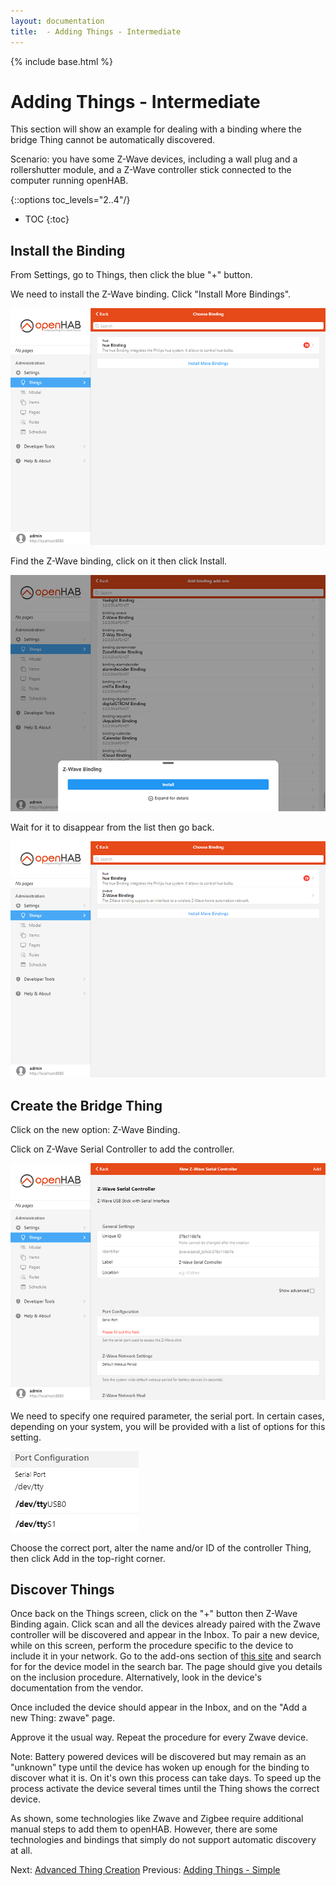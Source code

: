 ```yaml
---
layout: documentation
title:  - Adding Things - Intermediate
---
```


{% include base.html %}

# Adding Things - Intermediate

This section will show an example for dealing with a binding where the bridge Thing cannot be automatically discovered.

Scenario: you have some Z-Wave devices, including a wall plug and a rollershutter module, and a Z-Wave controller stick connected to the computer running openHAB.

{::options toc_levels="2..4"/}

- TOC
{:toc}

## Install the Binding
From Settings, go to Things, then click the blue "+" button.

We need to install the Z-Wave binding. 
Click "Install More Bindings".

![](images/install_zwave.png) 

Find the Z-Wave binding, click on it then click Install.

![](images/installing_zwave.png) 

Wait for it to disappear from the list then go back.

![](images/installed_zwave.png) 

## Create the Bridge Thing
Click on the new option: Z-Wave Binding.

Click on Z-Wave Serial Controller to add the controller.

![](images/zwave_add_controller.png) 

We need to specify one required parameter, the serial port. 
In certain cases, depending on your system, you will be provided with a list of options for this setting.

![](images/zwave_port_config.png) 

Choose the correct port, alter the name and/or ID of the controller Thing, then click Add in the top-right corner.

## Discover Things
Once back on the Things screen, click on the "+" button then Z-Wave Binding again. 
Click scan and all the devices already paired with the Zwave controller will be discovered and appear in the Inbox. 
To pair a new device, while on this screen, perform the procedure specific to the device to include it in your network. 
Go to the add-ons section of [this site]({{base}}/addons/bindings/zwave/doc/things.html#things-supported-by-the-z-wave-binding) and search for for the device model in the search bar. 
The page should give you details on the inclusion procedure. 
Alternatively, look in the device's documentation from the vendor.

Once included the device should appear in the Inbox, and on the "Add a new Thing: zwave" page.

Approve it the usual way. 
Repeat the procedure for every Zwave device.

Note: Battery powered devices will be discovered but may remain as an "unknown" type until the device has woken up enough for the binding to discover what it is. 
On it's own this process can take days.
To speed up the process activate the device several times until the Thing shows the correct device.

As shown, some technologies like Zwave and Zigbee require additional manual steps to add them to openHAB. 
However, there are some technologies and bindings that simply do not support automatic discovery at all. 

Next: [Advanced Thing Creation]({{base}}/things_advanced.html)
Previous: [Adding Things - Simple]({{base}}/things_simple.html)